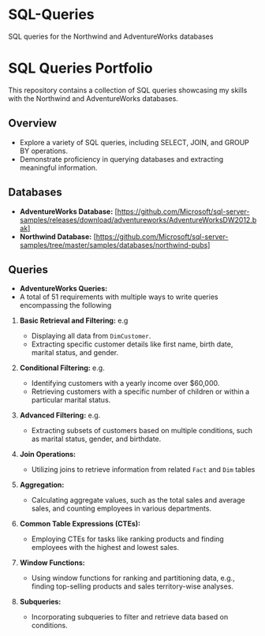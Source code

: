# SQL-Queries
SQL queries for the Northwind and AdventureWorks databases
# SQL Queries Portfolio

This repository contains a collection of SQL queries showcasing my skills with the Northwind and AdventureWorks databases. 

## Overview
- Explore a variety of SQL queries, including SELECT, JOIN, and GROUP BY operations.
- Demonstrate proficiency in querying databases and extracting meaningful information.

## Databases
- **AdventureWorks Database:** [https://github.com/Microsoft/sql-server-samples/releases/download/adventureworks/AdventureWorksDW2012.bak]
- **Northwind Database:** [https://github.com/Microsoft/sql-server-samples/tree/master/samples/databases/northwind-pubs]

## Queries
- **AdventureWorks Queries:**
- A total of 51 requirements with multiple ways to write queries encompassing the following
1. **Basic Retrieval and Filtering:**
   e.g
   - Displaying all data from `DimCustomer`.
   - Extracting specific customer details like first name, birth date, marital status, and gender.

2. **Conditional Filtering:**
   e.g.
   - Identifying customers with a yearly income over $60,000.
   - Retrieving customers with a specific number of children or within a particular marital status.

3. **Advanced Filtering:**
   e.g.
   - Extracting subsets of customers based on multiple conditions, such as marital status, gender, and birthdate.

4. **Join Operations:**
   - Utilizing joins to retrieve information from related `Fact` and `Dim` tables

5. **Aggregation:**
   - Calculating aggregate values, such as the total sales and average sales, and counting employees in various departments.

6. **Common Table Expressions (CTEs):**
   - Employing CTEs for tasks like ranking products and finding employees with the highest and lowest sales.

7. **Window Functions:**
   - Using window functions for ranking and partitioning data, e.g., finding top-selling products and sales territory-wise analyses.

8. **Subqueries:**
   - Incorporating subqueries to filter and retrieve data based on conditions.
  






